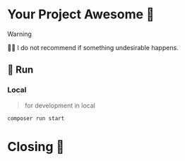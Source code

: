# Your Project Awesome 🚀

> [!WARNING]
> 🦸🏼 I do not recommend if something undesirable happens.

## 🐢 Run

### Local

> for development in local

```bash
composer run start
```

# Closing 🏁
